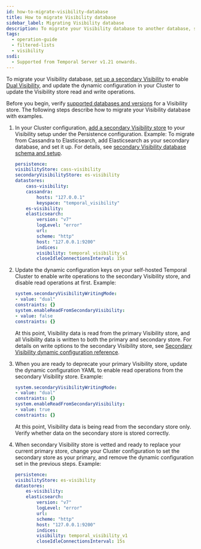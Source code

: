 ```yaml
---
id: how-to-migrate-visibility-database
title: How to migrate Visibility database
sidebar_label: Migrating Visibility database
description: To migrate your Visibility database to another database, set up a secondary Visibility to enable Dual Visibility, and update the dynamic configuration in your Cluster to update the Visibility store read and write operations.
tags:
  - operation-guide
  - filtered-lists
  - visibility
ssdi:
  - Supported from Temporal Server v1.21 onwards.
---
```


To migrate your Visibility database, [set up a secondary Visibility](/cluster-deployment-guide#set-up-secondary-visibility) to enable [Dual Visibility](/concepts/what-is-dual-visibility), and update the dynamic configuration in your Cluster to update the Visibility store read and write operations.

Before you begin, verify [supported databases and versions](/cluster-deployment-guide#supported-databases) for a Visibility store.
The following steps describe how to migrate your Visibility database with examples.

1. In your Cluster configuration, [add a secondary Visibility store](/references/configuration#secondaryvisibilitystore) to your Visibility setup under the Persistence configuration.
   Example: To migrate from Cassandra to Elasticsearch, add Elasticsearch as your secondary database, and set it up. For details, see [secondary Visibility database schema and setup](/cluster-deployment-guide#set-up-secondary-visibility).

   ```yaml
   persistence:
   visibilityStore: cass-visibility
   secondaryVisibilityStore: es-visibility
   datastores:
       cass-visibility:
       cassandra:
           hosts: "127.0.0.1"
           keyspace: "temporal_visibility"
       es-visibility:
       elasticsearch:
           version: "v7"
           logLevel: "error"
           url:
           scheme: "http"
           host: "127.0.0.1:9200"
           indices:
           visibility: temporal_visibility_v1
           closeIdleConnectionsInterval: 15s
   ```

2. Update the dynamic configuration keys on your self-hosted Temporal Cluster to enable write operations to the secondary Visibility store, and disable read operations at first.
   Example:
   ```yaml
   system.secondaryVisibilityWritingMode:
   - value: "dual"
   constraints: {}
   system.enableReadFromSecondaryVisibility:
   - value: false
   constraints: {}
   ```
   At this point, Visibility data is read from the primary Visibility store, and all Visibility data is written to both the primary and secondary store.
   For details on write options to the secondary Visibility store, see [Secondary Visibility dynamic configuration reference](/references/dynamic-configuration#secondary-visibility-settings).

3. When you are ready to deprecate your primary Visibility store, update the dynamic configuration YAML to enable read operations from the secondary Visibility store.
   Example:
   ```yaml
   system.secondaryVisibilityWritingMode:
   - value: "dual"
   constraints: {}
   system.enableReadFromSecondaryVisibility:
   - value: true
   constraints: {}
   ```
   At this point, Visibility data is being read from the secondary store only. Verify whether data on the secondary store is stored correctly.

4. When secondary Visibility store is vetted and ready to replace your current primary store, change your Cluster configuration to set the secondary store as your primary, and remove the dynamic configuration set in the previous steps.
   Example:
   ```yaml
   persistence:
   visibilityStore: es-visibility
   datastores:
       es-visibility:
       elasticsearch:
           version: "v7"
           logLevel: "error"
           url:
           scheme: "http"
           host: "127.0.0.1:9200"
           indices:
           visibility: temporal_visibility_v1
           closeIdleConnectionsInterval: 15s
   ```
